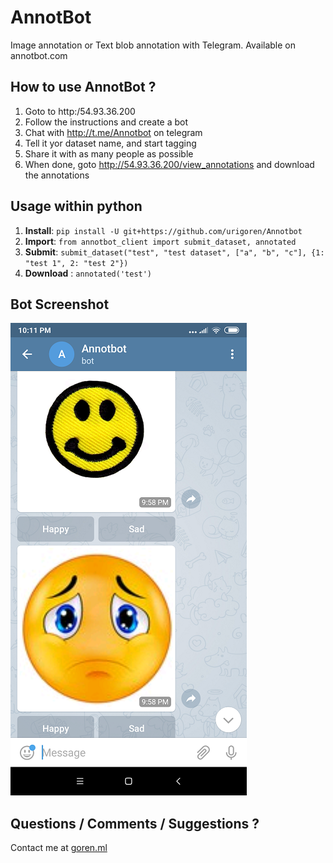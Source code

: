 # AnnotBot
Image annotation or Text blob annotation with Telegram.
Available on annotbot.com

## How to use AnnotBot ?
1. Goto to http:/54.93.36.200
1. Follow the instructions and create a bot
1. Chat with http://t.me/Annotbot on telegram
1. Tell it yor dataset name, and start tagging
1. Share it with as many people as possible
1. When done, goto http://54.93.36.200/view_annotations and download the annotations

## Usage within python
1. **Install**:  `pip install -U git+https://github.com/urigoren/Annotbot`
1. **Import**: `from annotbot_client import submit_dataset, annotated`
1. **Submit**: `submit_dataset("test", "test dataset", ["a", "b", "c"], {1: "test 1", 2: "test 2"})`
1. **Download** : `annotated('test')`

## Bot Screenshot
![alt text](https://github.com/argmaxml/annotbot/blob/master/static/screenshot.png "Screenshot")

## Questions / Comments / Suggestions ?
Contact me at [goren.ml](http://www.goren4u.com)
